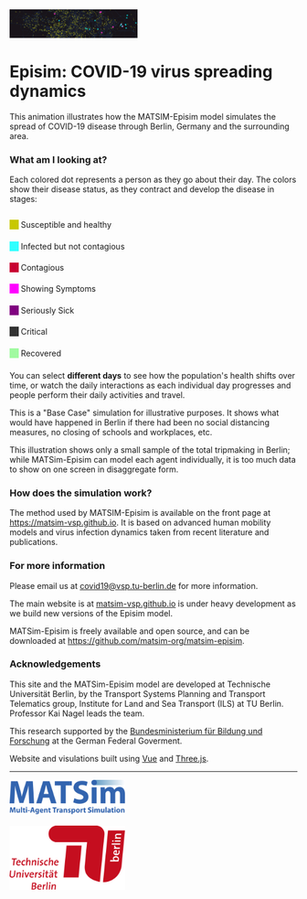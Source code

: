 <img src="./images/banner.jpg" height=50 >

# Episim: COVID-19 virus spreading dynamics

This animation illustrates how the MATSIM-Episim model simulates the spread of COVID-19 disease through Berlin, Germany and the surrounding area.

### What am I looking at?

Each colored dot represents a person as they go about their day. The colors show their disease status, as they contract and develop the disease in stages:

<div style="display: flex; flex-direction: column; margin-bottom: 1rem;">

<p style="margin-bottom: 0.4rem;"><span style="background-color: rgb(200,200,0)">&nbsp;&nbsp;&nbsp;&nbsp;</span> Susceptible and healthy</p>

<p style="margin-bottom: 0.4rem;"><span style="background-color: rgb(48,255,255)">&nbsp;&nbsp;&nbsp;&nbsp;</span>
    Infected but not contagious</p>

<p style="margin-bottom: 0.4rem;"><span style="background-color: rgb(200,0,50)">&nbsp;&nbsp;&nbsp;&nbsp;</span>
    Contagious</p>

<p style="margin-bottom: 0.4rem;"><span style="background-color: rgb(255,0,255)">&nbsp;&nbsp;&nbsp;&nbsp;</span>
    Showing Symptoms</p>

<p style="margin-bottom: 0.4rem;"><span style="background-color: rgb(128,0,128)">&nbsp;&nbsp;&nbsp;&nbsp;</span>
    Seriously Sick</p>

<p style="margin-bottom: 0.4rem;"><span style="background-color: rgb(50,50,50)">&nbsp;&nbsp;&nbsp;&nbsp;</span>
    Critical</p>

<p style="margin-bottom: 0.4rem;"><span style="background-color: rgb(160,250,160)">&nbsp;&nbsp;&nbsp;&nbsp;</span>
    Recovered</p>

</div>

You can select **different days** to see how the population's health shifts over time, or watch the daily interactions as each individual day progresses and people perform their daily activities and travel.

This is a "Base Case" simulation for illustrative purposes. It shows what would have happened in Berlin if there had been no social distancing measures, no closing of schools and workplaces, etc.

This illustration shows only a small sample of the total tripmaking in Berlin; while MATSim-Episim can model each agent individually, it is too much data to show on one screen in disaggregate form.

### How does the simulation work?

The method used by MATSIM-Episim is available on the front page at <https://matsim-vsp.github.io>. It is based on advanced human mobility models and virus infection dynamics taken from recent literature and publications.

### For more information

Please email us at [covid19@vsp.tu-berlin.de](mailto:covid19@vsp.tu-berlin.de) for more information.

The main website is at [matsim-vsp.github.io](https://matsim-vsp.github.io) is under heavy development as we build new versions of the Episim model.

MATSim-Episim is freely available and open source, and can be downloaded at <https://github.com/matsim-org/matsim-episim>.

### Acknowledgements

This site and the MATSim-Episim model are developed at Technische Universität Berlin, by the Transport Systems Planning and Transport Telematics group, Institute for Land and Sea Transport (ILS) at TU Berlin. Professor Kai Nagel leads the team.

This research supported by the [Bundesministerium für Bildung und Forschung](https://bmbf.de) at the German Federal Goverment.

Website and visulations built using [Vue](https://vuejs.org) and [Three.js](https://threejs.org).

<hr>

<img src="./images/matsim-logo-blue.png" width="40%">

<br/>
<br/>

<img src="./images/tu-logo.png" width="40%">

<br/>
<br/>
<br/>
<br/>
